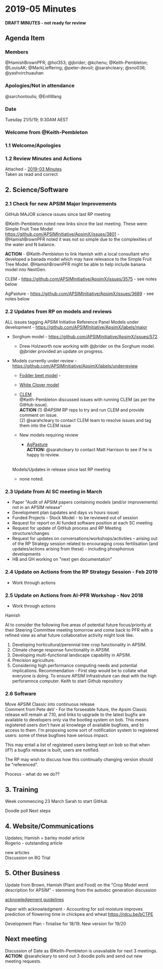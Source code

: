 # 2019-05 Minutes

#### **DRAFT MINUTES - not ready for review**

## Agenda Item 

### Members

@HamishBrownPFR; @hol353; @jbrider; @kchenu; @Keith-Pembleton; @LouisAK; @MarkLieffering; @peter-devoil; @sarahcleary; @sno036; @yashvirchuauhan
  
### Apologies/Not in attendance

@sarchontoulis; @EnliWang


### Date

Tuesday 21/5/19; 9:30AM AEST

### Welcome from @Keith-Pembleton

### 1.1 Welcome/Apologies

### 1.2 Review Minutes and Actions
  Attached - [2019-03 Minutes](https://confluence.csiro.au/display/APSIM/2019-03+Minutes)
<br>Taken as read and correct

## 2. Science/Software

### 2.1 Check for new APSIM Major Improvements
  
   GitHub MAJOR science issues since last RP meeting 
   
   @Keith-Pembleton noted  new links since the last meeting. These were:
   Simple Fruit Tree Model https://github.com/APSIMInitiative/ApsimX/issues/3801 - @HamishBrownPFR noted it was not so simple due to the complexities of the water and N balance.
   
   **ACTION** - @Keith-Pembleton to link Hamish with a local consultant who developed a banada model which may have relevance to the Simple Fruit Tree Model.  @HamishBrownPFR might be able to help include banana model into NextGen.
   
   CLEM - https://github.com/APSIMInitiative/ApsimX/issues/3575 - see notes below
   
   AgPasture - https://github.com/APSIMInitiative/ApsimX/issues/3689 - see notes below
      
### 2.2  Updates from RP on models and reviews 
  ALL issues tagging APSIM Initiative Reference Panel
  Models under development - https://github.com/APSIMInitiative/ApsimX/labels/major
  - Sorghum model - https://github.com/APSIMInitiative/ApsimX/issues/572
    - Drew Holzworth now working with @jbrider on the Sorghum model.  @jbrider provided an update on progress.
    
  - Models currently under review -https://github.com/APSIMInitiative/ApsimX/labels/underreview
    - [Fodder beet model](https://github.com/APSIMInitiative/ApsimX/issues/78) - 
    - [White Clover model](https://github.com/APSIMInitiative/ApsimX/issues/2069)
    - [CLEM](https://github.com/APSIMInitiative/ApsimX/issues/3575)
    <br>@Keith-Pembleton discussed issues with running CLEM (as per the GitHub issue). 
    <br>**ACTION** (1) @APSIM RP reps to try and run CLEM and provide comment on issue. <br> (2) @sarahcleary to contact CLEM team to resolve issues and tag them into the CLEM issue
    
    
    - New models requiring review 
      - [AgPasture](https://github.com/APSIMInitiative/ApsimX/issues/3689)
     <br>**ACTION:**  @sarahcleary to contact Matt Harrison to see if he is happy to review.  
       
    <br>Models/Updates in release since last RP meeting
    - none noted. 
    
### 2.3  Update from AI SC meeting in March

  - Paper "Audit of APSIM papers containing models (and/or improvements) not in an APSIM release"
  - Development plan  (updates and days vs hours issue)
  - Funded Projects - Stock Model - to be reviewed out of session
  - Request for report on AI funded software position at each SC meeting
  - Request for update of GitHub process and RP Meeting structure/changes
  - Request for updates on conversations/workshops/activities – arising out of the RP Strategy session related to encouraging cross fertilisation  (and updates/actions arising from these) - including phosphorous developments
  - HB and GH working on "next gen documentation"

### 2.4  Update on Actions from the RP Strategy Session - Feb 2019

 - Work through actions 
  
### 2.5  Update on Actions from AI-PFR Workshop - Nov 2018

 - Work through actions
 
Hamish 
 
AI to consider the following five areas of potential future focus/priority at their Steering Committee meeting tomorrow and come back to PFR with a refined view as what future collaborative activity might look like.
1.	Developing horticultural/perennial tree crop functionality in APSIM.
2.	Climate change response functionality in APSIM.
3.	Developing multi-functional landscape capability in APSIM.
4.	Precision agriculture.
5.	Considering high performance computing needs and potential implications.  Recommendation - First step would be to collate what everyone is doing.  To ensure APSIM Infrastruture can deal with the high perforamnce computer.  Keith to start Github repository




### 2.6 Software

Move APSIM Classic into continuous release<br>Comment from Pete deV - For the forseeable future, the Apsim Classic release will remain at 7.10, and links to upgrade to the latest bugfix are available to developers only via the bootleg system on bob. This means registered users don't have a) knowlege of available bugfixes, and b) access to them. I'm proposing some sort of notification system to registered users: some of these bugfixes have serious impact. 
  
  This may entail a list of registered users being kept on bob so that when (if?) a bugfix release is built, users are notified.
  
  The RP may wish to discuss how this continually changing version should be "referenced".


Process - what do we do??



## 3.  Training	
  
  Week commencing 23 March
  Sarah to start GitHub
  
  Doodle poll
  Next steps
  
## 4. Website/Communications	
  
  Updates; 
  Hamish = barley model article
  <br>Rogerio - outstanding article
  
  
  new articles<br>Discussion on RG Trial
  
## 5. Other Business

  Update from Brown, Hamish (Plant and Food) on the "Crop Model word description for APSIM" - stemming from the autodoc generation discussion
  
  [acknowledgement guidelines](https://github.com/APSIMInitiative/ApsimX/issues/3813#issuecomment-488866569)
  
  Paper with acknowledgment - Accounting for soil moisture improves prediction of flowering time in chickpea and wheat https://rdcu.be/bCTPE 
  
  Development Plan - finialise for 18/19.
  New version for 19/20

## Next meeting

  Discussion of Date as @Keith-Pembleton is unavailable for next 3 meetings. 
  <br>**ACTION**: @sarahcleary to send out 3 doodle polls and send out new meeting requests.
  
